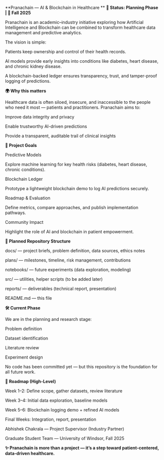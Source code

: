 **Pranachain — AI & Blockchain in Healthcare
**
**🚀 Status: Planning Phase | 📅 Fall 2025**

Pranachain is an academic–industry initiative exploring how Artificial Intelligence and Blockchain can be combined to transform healthcare data management and predictive analytics.

The vision is simple:

Patients keep ownership and control of their health records.

AI models provide early insights into conditions like diabetes, heart disease, and chronic kidney disease.

A blockchain-backed ledger ensures transparency, trust, and tamper-proof logging of predictions.

**🌍 Why this matters**

Healthcare data is often siloed, insecure, and inaccessible to the people who need it most — patients and practitioners. Pranachain aims to:

Improve data integrity and privacy

Enable trustworthy AI-driven predictions

Provide a transparent, auditable trail of clinical insights

**🎯 Project Goals**

Predictive Models

Explore machine learning for key health risks (diabetes, heart disease, chronic conditions).

Blockchain Ledger

Prototype a lightweight blockchain demo to log AI predictions securely.

Roadmap & Evaluation

Define metrics, compare approaches, and publish implementation pathways.

Community Impact

Highlight the role of AI and blockchain in patient empowerment.

**📂 Planned Repository Structure**

docs/ — project briefs, problem definition, data sources, ethics notes

plans/ — milestones, timeline, risk management, contributions

notebooks/ — future experiments (data exploration, modeling)

src/ — utilities, helper scripts (to be added later)

reports/ — deliverables (technical report, presentation)

README.md — this file

**🛠 Current Phase**

We are in the planning and research stage:

Problem definition

Dataset identification

Literature review

Experiment design

No code has been committed yet — but this repository is the foundation for all future work.

**📅 Roadmap (High-Level)**

Week 1–2: Define scope, gather datasets, review literature

Week 3–4: Initial data exploration, baseline models

Week 5–6: Blockchain logging demo + refined AI models

Final Weeks: Integration, report, presentation


Abhishek Chakrala — Project Supervisor (Industry Partner)

Graduate Student Team — University of Windsor, Fall 2025


**✨ Pranachain is more than a project — it’s a step toward patient-centered, data-driven healthcare.**
